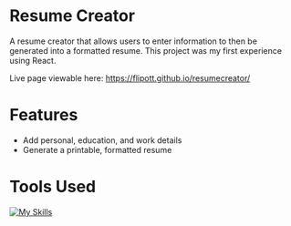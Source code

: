 # Resume Creator

A resume creator that allows users to enter information to then be generated into a formatted resume. This project was my first experience using React.

Live page viewable here: https://flipott.github.io/resumecreator/

# Features
- Add personal, education, and work details
- Generate a printable, formatted resume

# Tools Used
[![My Skills](https://skillicons.dev/icons?i=html,css,react)](https://skillicons.dev)
